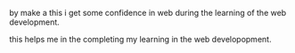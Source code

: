 by make a this i get some confidence in web during the learning of the web development.

this helps me in the completing my learning in the web developopment.

